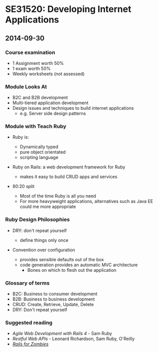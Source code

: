# SE31520: Developing Internet Applications

## 2014-09-30

### Course examination

 - 1 Assignment worth 50%
 - 1 exam worth 50%
 - Weekly worksheets (not assessed)

### Module Looks At

 - B2C and B2B development
 - Multi-tiered application development
 - Design issues and techniques to build internet applications
    - e.g. Server side design patterns

### Module with Teach Ruby

 - Ruby is:
    - Dynamically typed
    - pure object orientated
    - scripting language

 - Ruby on Rails: a web development framework for Ruby
    - makes it easy to build CRUD apps and services

 - 80:20 split
    - Most of the time Ruby is all you need
    - For more heavyweight applications, alternatives such as Java EE could me more appropriate

### Ruby Design Philosophies

 - DRY: don't repeat yourself
    - define things only once

 - Convention over configuration
    - provides sensible defaults out of the box
    - code generation provides an automatic MVC architecture
        - Bones on which to flesh out the application

### Glossary of terms

 - B2C: Business to consumer development
 - B2B: Business to business development
 - CRUD: Create, Retrieve, Update, Delete
 - DRY: Don't repeat yourself

### Suggested reading

 - *Agile Web Development with Rails 4* - Sam Ruby
 - *Restful Web APIs* - Leonard Richardson, Sam Ruby, O'Reilly
 - [*Rails for Zombies*](http://railsforzombies.org)
